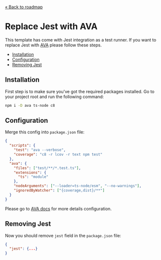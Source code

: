 [&laquo; Back to roadmap](https://github.com/bent10/monorepo-starter#roadmap)

# Replace Jest with AVA

This template has come with Jest integration as a test runner. If you want to replace Jest with [AVA](https://github.com/avajs/ava) please follow these steps.

- [Installation](#installation)
- [Configuration](#configuration)
- [Removing Jest](#removing-jest)

## Installation

First step is to make sure you've got the required packages installed. Go to your project root and run the following command:

```bash
npm i -D ava ts-node c8
```

## Configuration

Merge this config into `package.json` file:

```json
{
  "scripts": {
    "test": "ava --verbose",
    "coverage": "c8 -r lcov -r text npm test"
  },
  "ava": {
    "files": ["test/**/*.test.ts"],
    "extensions": {
      "ts": "module"
    },
    "nodeArguments": ["--loader=ts-node/esm", "--no-warnings"],
    "ignoredByWatcher": ["{coverage,dist}/**"]
  }
}
```

Please go to [AVA docs](https://github.com/avajs/ava/blob/main/docs/06-configuration.md) for more details configuration.

## Removing Jest

Now you should remove `jest` field in the `package.json` file:

```json
{
  "jest": {...}
}
```
